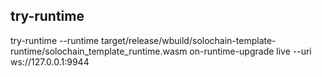   ## try-runtime
  try-runtime --runtime target/release/wbuild/solochain-template-runtime/solochain_template_runtime.wasm on-runtime-upgrade live --uri ws://127.0.0.1:9944

  